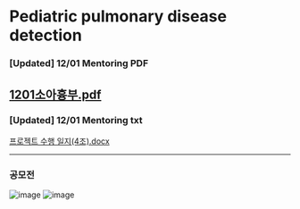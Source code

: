 # Pediatric pulmonary disease detection

### [Updated] 12/01 Mentoring PDF
[1201소아흉부.pdf](https://github.com/Pleasant-riot/Lung-Disease-Detection/files/7632152/1201.pdf)
---------------------------------------------------------------------------------------------------------------
### [Updated] 12/01 Mentoring txt
[프로젝트 수행 일지(4조).docx](https://github.com/Pleasant-riot/Lung-Disease-Detection/files/7633296/4.docx)

----------------------------------------------------------------------------------------------------------------
### 공모전
![image](https://user-images.githubusercontent.com/60537388/144199392-44870608-d706-4ab2-a6bf-56ff118e4c69.png)
![image](https://user-images.githubusercontent.com/60537388/144199006-75dea0fa-1aa0-4627-b67d-dd4ab1f742c7.png)

